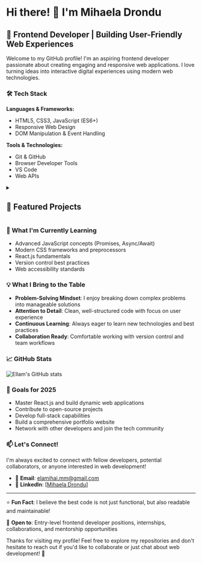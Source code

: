 # Hi there! 👋 I'm Mihaela Drondu 

## 🚀 Frontend Developer | Building User-Friendly Web Experiences

Welcome to my GitHub profile! I'm an aspiring frontend developer passionate about creating engaging and responsive web applications. I love turning ideas into interactive digital experiences using modern web technologies.

### 🛠️ Tech Stack

**Languages & Frameworks:**
- HTML5, CSS3, JavaScript (ES6+)
- Responsive Web Design
- DOM Manipulation & Event Handling

**Tools & Technologies:**
- Git & GitHub
- Browser Developer Tools
- VS Code
- Web APIs

<details> 
 <summary><h2>🎯 Featured Projects</h2></summary>

#### 🏀 [Basketball Scoreboard](https://github.com/ellamm/basketball-scoreboard)
Interactive basketball scoreboard application built with JavaScript
- Real-time score tracking
- Clean, intuitive user interface
- Dynamic DOM manipulation

#### 🍕 [Food Tracker App](https://github.com/ellamm/food-tracker-app)
Web application for tracking food consumption and nutrition
- User-friendly interface design
- Local data management
- Responsive layout

#### 🎨 [Museum of Candy](https://github.com/ellamm/museum-of-candy)
Creative showcase website with engaging visual design
- Modern CSS styling techniques
- Responsive design principles
- Visual storytelling

#### 🔧 [Unit Conversion Tool](https://github.com/ellamm/unit-conversion)
Practical utility for converting between different units
- Clean, functional design
- JavaScript calculation logic
- User input validation

#### 🍦 [Ice Cream Project](https://github.com/ellamm/ice-cream)
Creative web project showcasing CSS styling skills
- Visual design implementation
- HTML structure and semantics

#### 💼 [WebStudio](https://github.com/ellamm/WebStudio)
Professional web development showcase
- Portfolio presentation
- Clean code structure
- Modern web standards

</details> 

### 🌱 What I'm Currently Learning

- Advanced JavaScript concepts (Promises, Async/Await)
- Modern CSS frameworks and preprocessors
- React.js fundamentals
- Version control best practices
- Web accessibility standards

### 💡 What I Bring to the Table

- **Problem-Solving Mindset**: I enjoy breaking down complex problems into manageable solutions
- **Attention to Detail**: Clean, well-structured code with focus on user experience
- **Continuous Learning**: Always eager to learn new technologies and best practices
- **Collaboration Ready**: Comfortable working with version control and team workflows

### 📈 GitHub Stats

![Ellam's GitHub stats](https://github-readme-stats.vercel.app/api?username=ellamm&show_icons=true&theme=default)

### 🎯 Goals for 2025

- Master React.js and build dynamic web applications
- Contribute to open-source projects
- Develop full-stack capabilities
- Build a comprehensive portfolio website
- Network with other developers and join the tech community

### 📫 Let's Connect!

I'm always excited to connect with fellow developers, potential collaborators, or anyone interested in web development!

- 📧 **Email**: elamihai.mm@gmail.com
- 💼 **LinkedIn**: [[Mihaela Drondu](https://www.linkedin.com/in/mihaela-mihai/)]

---

⭐ **Fun Fact**: I believe the best code is not just functional, but also readable and maintainable!

💬 **Open to**: Entry-level frontend developer positions, internships, collaborations, and mentorship opportunities

Thanks for visiting my profile! Feel free to explore my repositories and don't hesitate to reach out if you'd like to collaborate or just chat about web development! 🚀
